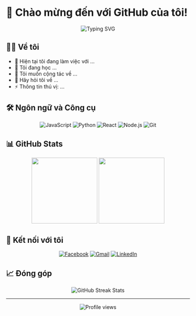 # 👋 Chào mừng đến với GitHub của tôi! 

<div align="center">
  <img src="https://readme-typing-svg.herokuapp.com?font=Fira+Code&pause=1000&color=2196F3&center=true&width=500&lines=Passionate+Developer;Always+learning+new+things" alt="Typing SVG" />
</div>

## 👨‍💻 Về tôi

- 🔭 Hiện tại tôi đang làm việc với ...
- 🌱 Tôi đang học ...
- 👯 Tôi muốn cộng tác về ...
- 💬 Hãy hỏi tôi về ...
- ⚡ Thông tin thú vị: ...

## 🛠️ Ngôn ngữ và Công cụ

<div align="center">
  
![JavaScript](https://img.shields.io/badge/-JavaScript-F7DF1E?style=flat-square&logo=javascript&logoColor=black)
![Python](https://img.shields.io/badge/-Python-3776AB?style=flat-square&logo=Python&logoColor=white)
![React](https://img.shields.io/badge/-React-61DAFB?style=flat-square&logo=react&logoColor=black)
![Node.js](https://img.shields.io/badge/-Node.js-339933?style=flat-square&logo=node.js&logoColor=white)
![Git](https://img.shields.io/badge/-Git-F05032?style=flat-square&logo=git&logoColor=white)

</div>

## 📊 GitHub Stats

<div align="center">
  <img height="180em" src="https://github-readme-stats.vercel.app/api?username=YOUR_USERNAME&show_icons=true&theme=dracula&include_all_commits=true&count_private=true"/>
  <img height="180em" src="https://github-readme-stats.vercel.app/api/top-langs/?username=YOUR_USERNAME&layout=compact&langs_count=7&theme=dracula"/>
</div>

## 🤝 Kết nối với tôi

<div align="center">
  
[![Facebook](https://img.shields.io/badge/-Facebook-1877F2?style=for-the-badge&logo=Facebook&logoColor=white)](https://facebook.com/YOUR_USERNAME)
[![Gmail](https://img.shields.io/badge/-Gmail-D14836?style=for-the-badge&logo=Gmail&logoColor=white)](mailto:your.email@example.com)
[![LinkedIn](https://img.shields.io/badge/-LinkedIn-0077B5?style=for-the-badge&logo=LinkedIn&logoColor=white)](https://www.linkedin.com/in/YOUR_USERNAME/)

</div>

## 📈 Đóng góp

<div align="center">
  <img src="https://github-readme-streak-stats.herokuapp.com/?user=YOUR_USERNAME&theme=dracula" alt="GitHub Streak Stats"/>
</div>

---
<div align="center">
  <img src="https://komarev.com/ghpvc/?username=YOUR_USERNAME&color=blueviolet" alt="Profile views"/>
</div>
